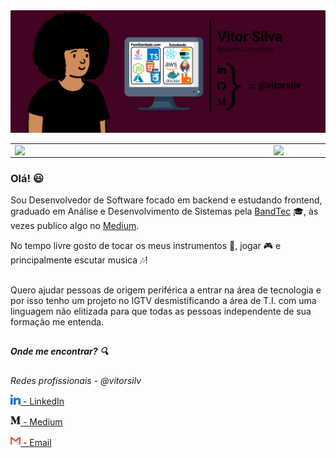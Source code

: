 
<center>
  <img aling="center" src="https://github.com/vitorsilv/vitorsilv/blob/main/README_Files/artLong.png?raw=true"/>
  <table>  
    <tr>
        <td><img width="400px" align="left" src="https://github-readme-stats.vercel.app/api/top-langs/?username=vitorsilv&hide=html&layout=compact&theme=buefy"</td>
        <td><img width="495px" align="left" src="https://github-readme-stats.vercel.app/api?username=vitorsilv&theme=buefy"/></td>
    </tr>   
  </table>
</center> 

### Olá! :smiley:
Sou Desenvolvedor de Software focado em backend e estudando frontend, graduado em Análise e Desenvolvimento de Sistemas pela [BandTec](https://github.com/BandTec) :mortar_board:, às vezes publico algo no [Medium](https://medium.com/@vitorsilv).

No tempo livre gosto de tocar os meus instrumentos :guitar:, jogar :video_game: e principalmente escutar musica :notes:!
##

Quero ajudar pessoas de origem periférica a entrar na área de tecnologia e por isso tenho um projeto no IGTV desmistificando a área de T.I. com uma linguagem não elitizada para que todas as pessoas independente de sua formação me entenda.

##

##### Onde me encontrar? :mag:

*Redes profissionais - @vitorsilv*

[<img src="https://github.com/vitorsilv/vitorsilv/blob/main/README_Files/Icones/linkedin.png?raw=true" width="16"/>  - LinkedIn](https://www.linkedin.com/in/vitorsilv/)

[<img src="https://github.com/vitorsilv/vitorsilv/blob/main/README_Files/Icones/medium.png?raw=true" width="16"/>  - Medium](https://medium.com/@vitorsilv)

[<img src="https://github.com/vitorsilv/vitorsilv/blob/main/README_Files/Icones/gmail.png?raw=true" width="16"/>  - Email](mailto:vitor.procont@gmail.com)
